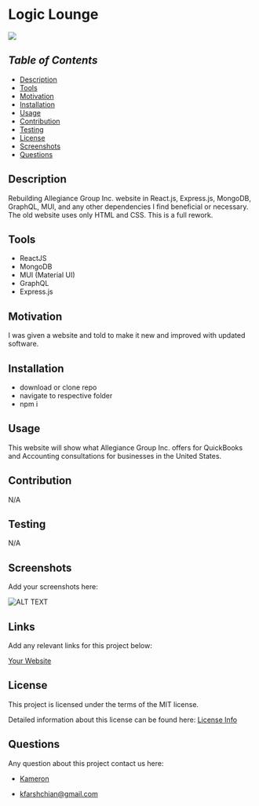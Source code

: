 # Logic Lounge

<a href="https://choosealicense.com/licenses/mit">
<img src="https://img.shields.io/badge/License-MIT-blue" />
</a>

## _Table of Contents_

- [Description](#description)
- [Tools](#tools)
- [Motivation](#motivation)
- [Installation](#installation)
- [Usage](#usage)
- [Contribution](#contribution)
- [Testing](#testing)
- [License](#license)
- [Screenshots](#screenshots)
- [Questions](#questions)

## **Description**

Rebuilding Allegiance Group Inc. website in React.js, Express.js, MongoDB, GraphQL, MUI, and any other dependencies I find beneficial or necessary. The old website uses only HTML and CSS. This is a full rework.

## **Tools**

- ReactJS
- MongoDB
- MUI (Material UI)
- GraphQL
- Express.js


## **Motivation**

I was given a website and told to make it new and improved with updated software. 

## **Installation**

- download or clone repo
- navigate to respective folder
- npm i

## **Usage**

This website will show what Allegiance Group Inc. offers for QuickBooks and Accounting consultations for businesses in the United States. 

## **Contribution**

N/A

## **Testing**

N/A

## **Screenshots**

Add your screenshots here:

![ALT TEXT](URL)

## **Links**

Add any relevant links for this project below:

[Your Website](URL)

## License

This project is licensed under the terms of the MIT license.

Detailed information about this license can be found here: [License Info](https://choosealicense.com/licenses/mit)

## Questions

Any question about this project contact us here:

- [Kameron](https://github.com/kfarshchian)

- <kfarshchian@gmail.com>
